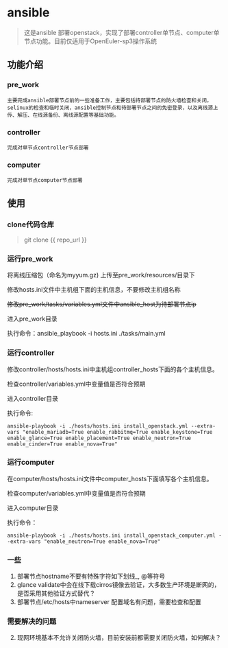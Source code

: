 # ansible
> 这是ansible 部署openstack，实现了部署controller单节点、computer单节点功能。目前仅适用于OpenEuler-sp3操作系统


## 功能介绍

### pre_work
    主要完成ansible部署节点前的一些准备工作，主要包括待部署节点的防火墙检查和关闭，selinux的检查和临时关闭，ansible控制节点和待部署节点之间的免密登录，以及离线源上传、解压、在线源备份、离线源配置等基础功能。



### controller
    完成对单节点controller节点部署

### computer
    完成对单节点computer节点部署

## 使用

### clone代码仓库
> git clone {{ repo_url }}

### 运行pre_work

将离线压缩包（命名为myyum.gz) 上传至pre_work/resources/目录下

修改hosts.ini文件中主机组下面的主机信息，不要修改主机组名称

~~修改pre_work/tasks/variables.yml文件中ansible_host为待部署节点ip~~
    
进入pre_work目录

执行命令：ansible_playbook -i hosts.ini ./tasks/main.yml

### 运行controller
修改controller/hosts/hosts.ini中主机组controller_hosts下面的各个主机信息。

检查controller/variables.yml中变量值是否符合预期

进入controller目录

执行命令:

```
ansible-playbook -i ./hosts/hosts.ini install_openstack.yml --extra-vars "enable_mariadb=True enable_rabbitmq=True enable_keystone=True enable_glance=True enable_placement=True enable_neutron=True enable_cinder=True enable_nova=True"
```


### 运行computer
在computer/hosts/hosts.ini文件中computer_hosts下面填写各个主机信息。

检查computer/variables.yml中变量值是否符合预期

进入computer目录

执行命令：

```
ansible-playbook -i ./hosts/hosts.ini install_openstack_computer.yml --extra-vars "enable_neutron=True enable_nova=True"
```

### 一些
1. 部署节点hostname不要有特殊字符如下划线_, @等符号
2. glance validate中会在线下载cirros镜像去验证，大多数生产环境是断网的，是否采用其他验证方式替代？
3. 部署节点/etc/hosts中nameserver 配置域名有问题，需要检查和配置

### 需要解决的问题
2. 现网环境基本不允许关闭防火墙，目前安装前都需要关闭防火墙，如何解决？